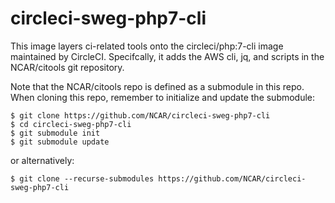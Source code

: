 # circleci-sweg-php7-cli

This image layers ci-related tools onto the circleci/php:7-cli image
maintained by CircleCI. Specifcally, it adds the AWS cli, jq, and scripts
in the NCAR/citools git repository.

Note that the NCAR/citools repo is defined as a submodule in this repo. When
cloning this repo, remember to initialize and update the submodule:

```
$ git clone https://github.com/NCAR/circleci-sweg-php7-cli
$ cd circleci-sweg-php7-cli
$ git submodule init
$ git submodule update
```
  or alternatively:

```
$ git clone --recurse-submodules https://github.com/NCAR/circleci-sweg-php7-cli
```




